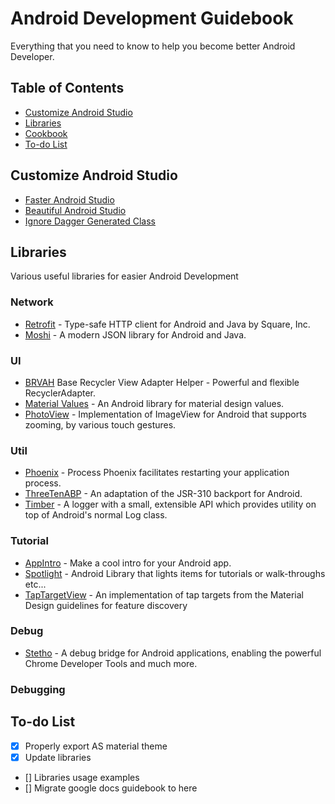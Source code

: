 # Android Development Guidebook
Everything that you need to know to help you become better Android Developer.

## Table of Contents
* [Customize Android Studio](#customize-android-studio)
* [Libraries](#libraries)
* [Cookbook](#cookbook)
* [To-do List](#to-do-list)

## Customize Android Studio
* [Faster Android Studio](https://github.com/100nandoo/Android-Development-Guidebook/blob/master/customization/Faster_Android_Studio.md)
* [Beautiful Android Studio](https://github.com/100nandoo/Android-Development-Guidebook/blob/master/customization/Beautiful_Android_Studio.md)
* [Ignore Dagger Generated Class](https://github.com/100nandoo/Android-Development-Guidebook/blob/master/customization/Ignore_Dagger.md)

## Libraries
Various useful libraries for easier Android Development

### Network
* [Retrofit](https://github.com/square/retrofit) - Type-safe HTTP client for Android and Java by Square, Inc.
* [Moshi](https://github.com/square/moshi) - A modern JSON library for Android and Java. 

### UI
* [BRVAH](https://github.com/CymChad/BaseRecyclerViewAdapterHelper) Base Recycler View Adapter Helper - Powerful and flexible RecyclerAdapter.
* [Material Values](https://github.com/AoDevBlue/MaterialValues) - An Android library for material design values.
* [PhotoView](https://github.com/chrisbanes/PhotoView) - Implementation of ImageView for Android that supports zooming, by various touch gestures.

### Util
* [Phoenix](https://github.com/JakeWharton/ProcessPhoenix) - Process Phoenix facilitates restarting your application process.
* [ThreeTenABP](https://github.com/JakeWharton/ThreeTenABP) - An adaptation of the JSR-310 backport for Android.
* [Timber](https://github.com/JakeWharton/timber) - A logger with a small, extensible API which provides utility on top of Android's normal Log class.

### Tutorial
* [AppIntro](https://github.com/AppIntro/AppIntro) - Make a cool intro for your Android app.
* [Spotlight](https://github.com/TakuSemba/Spotlight) - Android Library that lights items for tutorials or walk-throughs etc...
* [TapTargetView](https://github.com/KeepSafe/TapTargetView) - An implementation of tap targets from the Material Design guidelines for feature discovery


### Debug
* [Stetho](https://github.com/facebook/stetho) - A debug bridge for Android applications, enabling the powerful Chrome Developer Tools and much more.

### Debugging

## To-do List

- [x] Properly export AS material theme
- [x] Update libraries
- [] Libraries usage examples
- [] Migrate google docs guidebook to here
